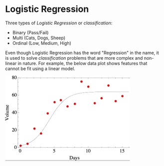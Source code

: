 # Logistic Regression

Three types of *Logistic Regression* or *classification*:

- Binary (Pass/Fail)
- Multi (Cats, Dogs, Sheep)
- Ordinal (Low, Medium, High)

Even though Logistic Regression has the word "Regression" in the name, it is used to solve *classification* problems that are more complex and non-linear in nature. For example, the below data plot shows features that cannot be fit using a linear model.

![Logistic Regression](../images/logistic-regression.png)
